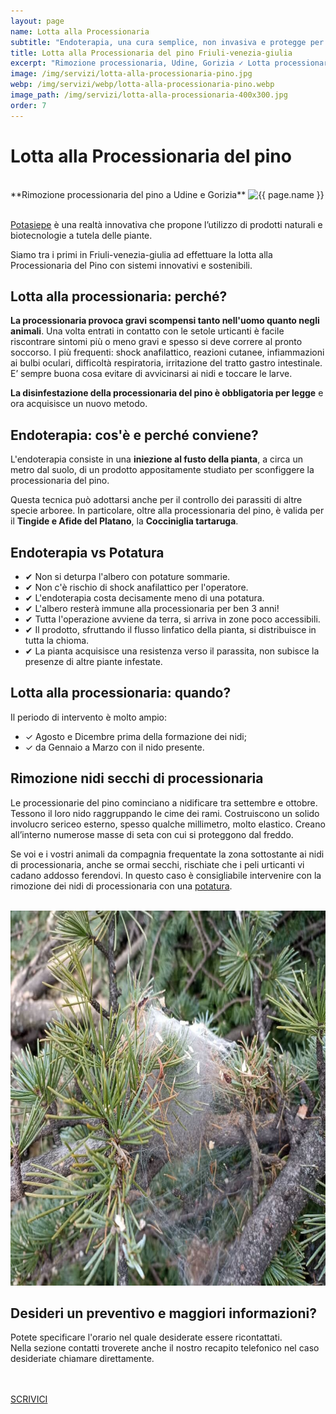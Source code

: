 ```yaml
---
layout: page
name: Lotta alla Processionaria
subtitle: "Endoterapia, una cura semplice, non invasiva e protegge per ben 3 anni!"
title: Lotta alla Processionaria del pino Friuli-venezia-giulia
excerpt: "Rimozione processionaria, Udine, Gorizia ✓ Lotta processionaria del pino, disinfestazione nidi. Endoterapia, una cura non invasiva con garanzia per 3 anni!"
image: /img/servizi/lotta-alla-processionaria-pino.jpg
webp: /img/servizi/webp/lotta-alla-processionaria-pino.webp
image_path: /img/servizi/lotta-alla-processionaria-400x300.jpg
order: 7
---
```

# Lotta alla Processionaria del pino

<br/>
**Rimozione processionaria del pino a Udine e Gorizia**
<picture>
  <source srcset="{{ page.webp }}" type="image/webp">
  <source srcset="{{ page.image }}" type="image/jpeg">
  <img src="{{ page.image }}" width="800" height="600" alt="{{ page.name }}" title="{{ page.name }}"/>
</picture>
<br/><br/>

[Potasiepe](/chi-sono/ "about") è una realtà innovativa che propone l’utilizzo di prodotti naturali e biotecnologie a tutela delle piante.

Siamo tra i primi in Friuli-venezia-giulia ad effettuare la lotta alla Processionaria del Pino con sistemi innovativi e sostenibili.

## Lotta alla processionaria: perché?

**La processionaria provoca gravi scompensi tanto nell'uomo quanto negli animali**. Una volta entrati in contatto con le setole urticanti è facile riscontrare sintomi più o meno gravi e spesso si deve correre al pronto soccorso. I più frequenti: shock anafilattico, reazioni cutanee, infiammazioni ai bulbi oculari, difficoltà respiratoria, irritazione del tratto gastro intestinale. E’ sempre buona cosa evitare di avvicinarsi ai nidi e toccare le larve.

**La disinfestazione della processionaria del pino è obbligatoria per legge** e ora acquisisce un nuovo metodo.

## Endoterapia: cos'è e perché conviene?

L'endoterapia consiste in una **iniezione al fusto della pianta**, a circa un metro dal suolo, di un prodotto appositamente studiato per sconfiggere la processionaria del pino.

Questa tecnica può adottarsi anche per il controllo dei parassiti di altre specie arboree. In particolare, oltre alla processionaria del pino, è valida per il **Tingide e Afide del Platano**, la **Cocciniglia tartaruga**.

## Endoterapia vs Potatura

- &#10004; Non si deturpa l'albero con potature sommarie.
- &#10004; Non c'è rischio di shock anafilattico per l'operatore.
- &#10004; L'endoterapia costa decisamente meno di una potatura.
- &#10004; L'albero resterà immune alla processionaria per ben 3 anni!
- &#10004; Tutta l'operazione avviene da terra, si arriva in zone poco accessibili.
- &#10004; Il prodotto, sfruttando il flusso linfatico della pianta, si distribuisce in tutta la chioma.
- &#10004; La pianta acquisisce una resistenza verso il parassita, non subisce la presenze di altre piante infestate.

## Lotta alla processionaria: quando?

Il periodo di intervento è molto ampio:


- &#10003; Agosto e Dicembre prima della formazione dei nidi;
- &#10003; da Gennaio a Marzo con il nido presente.

## Rimozione nidi secchi di processionaria

Le processionarie del pino cominciano a nidificare tra settembre e ottobre. Tessono il loro nido raggruppando le cime dei rami. Costruiscono un solido involucro sericeo esterno, spesso qualche millimetro, molto elastico. Creano all’interno numerose masse di seta con cui si proteggono dal freddo.

Se voi e i vostri animali da compagnia frequentate la zona sottostante ai nidi di processionaria, anche se ormai secchi, rischiate che i peli urticanti vi cadano addosso ferendovi. In questo caso è consigliabile intervenire con la rimozione dei nidi di processionaria con una [potatura](/servizi/abbattimento-e-potatura-alberi/ "abbattimento e potatura alberi").



<br/>
<picture>
  <source srcset="/img/servizi/webp/rimozione-nidi-processionaria-alberi.webp" type="image/webp">
  <source srcset="(/img/servizi/rimozione-nidi-processionaria-alberi.jpg" type="image/jpeg">
  <img src="/img/servizi/rimozione-nidi-processionaria-alberi.jpg" width="800" height="600" alt="Rimozione nidi di processionaria dagli alberi" title="Rimozione nidi di processionaria del pino">
</picture>

<br/>
<div class="text-center">
  <h2>Desideri un preventivo e maggiori informazioni?</h2>

  <p>Potete specificare l'orario nel quale desiderate essere ricontattati.<br/>
  Nella sezione contatti troverete anche il nostro recapito telefonico nel caso desideriate chiamare direttamente.</p>
<br/><br/>
  <a title="contatti" href="/contatti/" aria-label="contatti" class="button">SCRIVICI</a>
</div>
<br/><br/>
